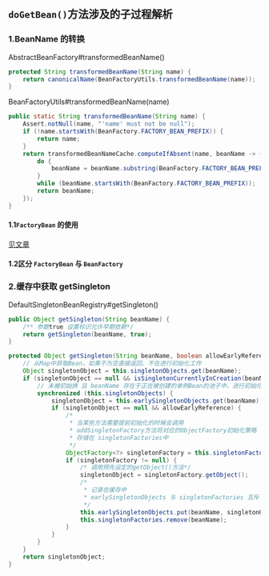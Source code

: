 ## `doGetBean()`方法涉及的子过程解析

### 1.BeanName 的转换

AbstractBeanFactory#transformedBeanName()
```java
protected String transformedBeanName(String name) {
    return canonicalName(BeanFactoryUtils.transformedBeanName(name));
}
```
BeanFactoryUtils#transformedBeanName(name)
```java
public static String transformedBeanName(String name) {
    Assert.notNull(name, "'name' must not be null");
    if (!name.startsWith(BeanFactory.FACTORY_BEAN_PREFIX)) {
        return name;
    }
    return transformedBeanNameCache.computeIfAbsent(name, beanName -> {
        do {
            beanName = beanName.substring(BeanFactory.FACTORY_BEAN_PREFIX.length());
        }
        while (beanName.startsWith(BeanFactory.FACTORY_BEAN_PREFIX));
        return beanName;
    });
}
```
#### 1.1`FactoryBean` 的使用
[见文章]

#### 1.2区分 `FactoryBean` 与 `BeanFactory`



### 2.缓存中获取 getSingleton

DefaultSingletonBeanRegistry#getSingleton()
```java
public Object getSingleton(String beanName) {
    /** 参数true 设置标识允许早期依赖*/
    return getSingleton(beanName, true);
}
```

```java
protected Object getSingleton(String beanName, boolean allowEarlyReference) {
    // 从Map中获取Bean，如果不为空直接返回，不在进行初始化工作
    Object singletonObject = this.singletonObjects.get(beanName);
    if (singletonObject == null && isSingletonCurrentlyInCreation(beanName)) {
        // 未被初始换 且 beanName 存在于正在被创建的单例Bean的池子中，进行初始化
        synchronized (this.singletonObjects) {
            singletonObject = this.earlySingletonObjects.get(beanName);
            if (singletonObject == null && allowEarlyReference) {
                /*
                 * 当某些方法需要提前初始化的时候会调用
                 * addSingletonFactory方法将对应的ObjectFactory初始化策略
                 * 存储在 singletonFactories中
                 */
                ObjectFactory<?> singletonFactory = this.singletonFactories.get(beanName);
                if (singletonFactory != null) {
                    /* 调用预先设定的getObject()方法*/
                    singletonObject = singletonFactory.getObject();
                    /*
                     * 记录在缓存中
                     * earlySingletonObjects 与 singletonFactories 互斥
                     */
                    this.earlySingletonObjects.put(beanName, singletonObject);
                    this.singletonFactories.remove(beanName);
                }
            }
        }
    }
    return singletonObject;
}
```


[见文章]:https://github.com/FunCheney/spring/blob/master/spring-src-read/src/main/java/my/md/ioc/bean/Spring%E5%AE%B9%E5%99%A8%E4%B9%8BFactoryBean%E7%9A%84%E4%BD%BF%E7%94%A8.md


